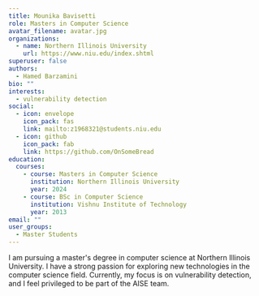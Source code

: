 ```yaml
---
title: Mounika Bavisetti
role: Masters in Computer Science
avatar_filename: avatar.jpg
organizations:
  - name: Northern Illinois University
    url: https://www.niu.edu/index.shtml
superuser: false
authors:
  - Hamed Barzamini
bio: ""
interests:
  - vulnerability detection
social:
  - icon: envelope
    icon_pack: fas
    link: mailto:z1968321@students.niu.edu
  - icon: github
    icon_pack: fab
    link: https://github.com/OnSomeBread
education:
  courses:
    - course: Masters in Computer Science
      institution: Northern Illinois University
      year: 2024
    - course: BSc in Computer Science
      institution: Vishnu Institute of Technology
      year: 2013
email: ""
user_groups:
  - Master Students
---
```

I am pursuing a master's degree in computer science at Northern Illinois University. I have a strong passion for exploring new technologies in the computer science field. Currently, my focus is on vulnerability detection, and I feel privileged to be part of the AISE team.